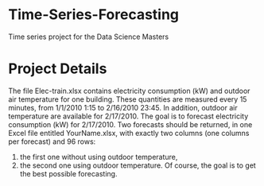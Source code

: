 # Time-Series-Forecasting
Time series project for the Data Science Masters


# Project Details

The file Elec-train.xlsx contains electricity consumption (kW) and outdoor air temperature for one building.
These quantities are measured every 15 minutes, from 1/1/2010 1:15 to 2/16/2010 23:45. In addition, outdoor
air temperature are available for 2/17/2010. The goal is to forecast electricity consumption (kW) for
2/17/2010.
Two forecasts should be returned, in one Excel file entitled YourName.xlsx, with exactly two columns (one
columns per forecast) and 96 rows:
1. the first one without using outdoor temperature,
2. the second one using outdoor temperature.
Of course, the goal is to get the best possible forecasting.

